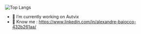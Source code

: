 ![Top Langs](https://github-readme-stats.vercel.app/api/top-langs/?username=Bs&layout=compact)


- 🔭 I’m currently working on Autvix
- 💬 Know me : https://www.linkedin.com/in/alexandre-baiocco-432b261aa/
